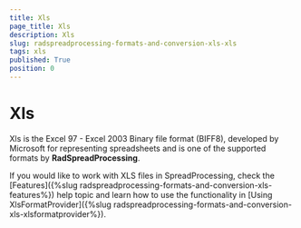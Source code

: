 ```yaml
---
title: Xls
page_title: Xls
description: Xls
slug: radspreadprocessing-formats-and-conversion-xls-xls
tags: xls
published: True
position: 0
---
```


# Xls


Xls is the Excel 97 - Excel 2003 Binary file format (BIFF8), developed by Microsoft for representing spreadsheets and is one of the supported formats by __RadSpreadProcessing__.

If you would like to work with XLS files in SpreadProcessing, check the [Features]({%slug radspreadprocessing-formats-and-conversion-xls-features%}) help topic and learn how to use the functionality in [Using XlsFormatProvider]({%slug radspreadprocessing-formats-and-conversion-xls-xlsformatprovider%}).

